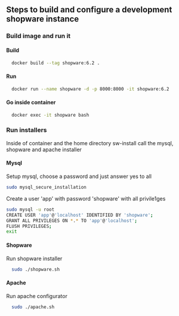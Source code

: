 ## Steps to build and configure a development shopware instance
### Build image and run it
#### Build
```zsh
  docker build --tag shopware:6.2 .
```
#### Run
```zsh
  docker run --name shopware -d -p 8000:8000 -it shopware:6.2
```
#### Go inside container
```zsh
  docker exec -it shopware bash
```

### Run installers
Inside of container and the home directory sw-install call the mysql, shopware and apache installer
#### Mysql
Setup mysql, choose a password and just answer yes to all
```zsh
sudo mysql_secure_installation
```
Create a user 'app' with password 'shopware' with all privile1ges
```zsh
sudo mysql -u root
CREATE USER 'app'@'localhost' IDENTIFIED BY 'shopware';
GRANT ALL PRIVILEGES ON *.* TO 'app'@'localhost';
FLUSH PRIVILEGES;
exit
```
#### Shopware
Run shopware installer
```zsh
  sudo ./shopware.sh
```
#### Apache
Run apache configurator
```zsh
  sudo ./apache.sh
```
